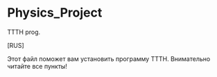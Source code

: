# Physics_Project
TTTH prog.

[RUS]

  Этот файл поможет вам установить программу TTTH. Внимательно читайте все пункты!
  

